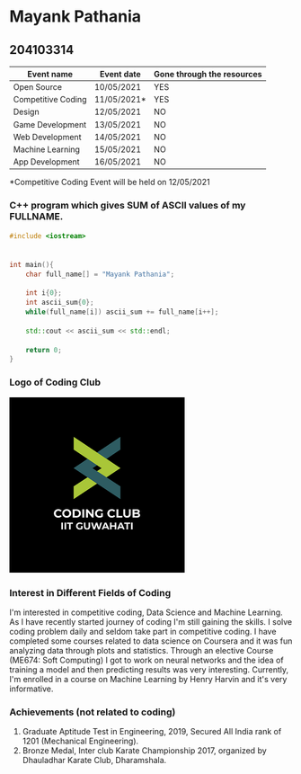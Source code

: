 # Mayank Pathania
## 204103314

| Event name         | Event date  | Gone through the resources |
| ------------------ | ----------- | -------------------------- |
| Open Source        | 10/05/2021  | YES                        |
| Competitive Coding | 11/05/2021* | YES                        |
| Design             | 12/05/2021  | NO                         |
| Game Development   | 13/05/2021  | NO                         |
| Web Development    | 14/05/2021  | NO                         |
| Machine Learning   | 15/05/2021  | NO                         |
| App Development    | 16/05/2021  | NO                         |

*Competitive Coding Event will be held on 12/05/2021

### C++ program which gives SUM of ASCII values of my FULLNAME.
```cpp
#include <iostream>


int main(){
    char full_name[] = "Mayank Pathania";

    int i{0};
    int ascii_sum{0};
    while(full_name[i]) ascii_sum += full_name[i++];

    std::cout << ascii_sum << std::endl;

    return 0;
}
```
### Logo of Coding Club
![Coding Club IIT Guwahati](../coding-club%20logo.png "Coding Club IIT Guwahati")

### Interest in Different Fields of Coding
I'm interested in competitive coding, Data Science and Machine Learning. As I have recently started journey of coding I'm still gaining the skills. I solve coding problem daily and seldom take part in competitive coding. I have completed some courses related to data science on Coursera and it was fun analyzing data through plots and statistics. Through an elective Course (ME674: Soft Computing) I got to work on neural networks and the idea of training a model and then predicting results was very interesting. Currently, I'm enrolled in a course on Machine Learning by Henry Harvin and it's very informative.

### Achievements (not related to coding)
1. Graduate Aptitude Test in Engineering, 2019, Secured All India rank of 1201 (Mechanical Engineering).
2. Bronze Medal, Inter club Karate Championship 2017, organized by Dhauladhar Karate Club, Dharamshala.